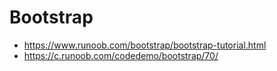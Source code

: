 # Bootstrap

- https://www.runoob.com/bootstrap/bootstrap-tutorial.html
- https://c.runoob.com/codedemo/bootstrap/70/

